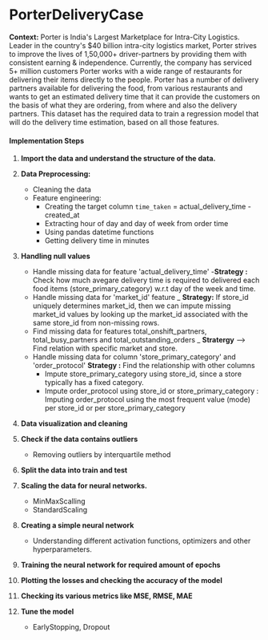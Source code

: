 # PorterDeliveryCase
**Context:**
Porter is India's Largest Marketplace for Intra-City Logistics. Leader in the country's $40 billion intra-city logistics market, Porter strives to improve the lives of 1,50,000+ driver-partners by providing them with consistent earning & independence. Currently, the company has serviced 5+ million customers
Porter works with a wide range of restaurants for delivering their items directly to the people.
Porter has a number of delivery partners available for delivering the food, from various restaurants and wants to get an estimated delivery time that it can provide the customers on the basis of what they are ordering, from where and also the delivery partners.
This dataset has the required data to train a regression model that will do the delivery time estimation, based on all those features.

#### Implementation Steps
1. **Import the data and understand the structure of the data.**
2. **Data Preprocessing:**
   - Cleaning the data
   - Feature engineering:
     - Creating the target column `time_taken` = actual_delivery_time - created_at
     - Extracting hour of day and day of week from order time
     - Using pandas datetime functions
     - Getting delivery time in minutes
3. **Handling null values**
    - Handle missing data for feature 'actual_delivery_time' -**Strategy :** Check how much avegare delivery time is required to delivered each food items (store_primary_category) w.r.t day of the week and time.
    -  Handle missing data for 'market_id' feature _ **Strategy:** If store_id uniquely determines market_id, then we can impute missing market_id values by looking up the market_id associated with the same store_id from non-missing rows.
    -  Find missing data for features total_onshift_partners, total_busy_partners and total_outstanding_orders _ **Stratergy** --> Find relation with specific market and store.
    -  Handle missing data for column 'store_primary_category' and 'order_protocol'
      **Strategy :** Find the relationship with other columns
       - Impute store_primary_category using store_id, since a store typically has a fixed category.
       - Impute order_protocol using store_id or store_primary_category : Imputing order_protocol using the most frequent value (mode) per store_id or per store_primary_category
     
4. **Data visualization and cleaning**
5. **Check if the data contains outliers**
   - Removing outliers by interquartile method
6. **Split the data into train and test**
7. **Scaling the data for neural networks.**
   - MinMaxScalling
   - StandardScaling
8. **Creating a simple neural network**
   - Understanding different activation functions, optimizers and other hyperparameters.
9. **Training the neural network for required amount of epochs**
10. **Plotting the losses and checking the accuracy of the model**
11. **Checking its various metrics like MSE, RMSE, MAE**
12. **Tune the model**
    - EarlyStopping, Dropout






           
